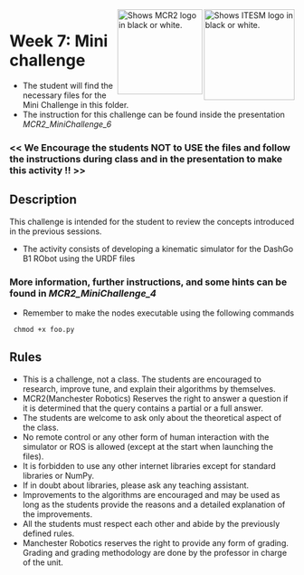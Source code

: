 <picture>
  <source media="(prefers-color-scheme: dark)" srcset="https://github.com/ManchesterRoboticsLtd/MR3001C_Cyber-Physical_Systems_I/blob/main/Misc/Logos/Logotipo%20Vertical%20Bco_Transparente.png">
  <source media="(prefers-color-scheme: light)" srcset="https://github.com/ManchesterRoboticsLtd/MR3001C_Cyber-Physical_Systems_I/blob/main/Misc/Logos/Logotipo%20Vertical%20Azul%20transparente.png">
  <img alt="Shows ITESM logo in black or white." width="160" align="right">
</picture>

<picture>
  <source media="(prefers-color-scheme: dark)" srcset="https://github.com/ManchesterRoboticsLtd/MR3001C_Cyber-Physical_Systems_I/blob/main/Misc/Logos/MCR2_Logo_White.png">
  <source media="(prefers-color-scheme: light)" srcset="https://github.com/ManchesterRoboticsLtd/MR3001C_Cyber-Physical_Systems_I/blob/main/Misc/Logos/MCR2_Logo_Black.png">
  <img alt="Shows MCR2 logo in black or white." width="150" align="right">
</picture>

# Week 7: Mini challenge

* The student will find the necessary files for the Mini Challenge in this folder.
* The instruction for this challenge can be found inside the presentation *MCR2_MiniChallenge_6*

### << We Encourage the students NOT to USE the files and follow the instructions during class and in the presentation to make this activity !! >>

## Description
This challenge is intended for the student to review the concepts introduced in the previous sessions.
* The activity consists of developing a kinematic simulator for the DashGo B1 RObot using the URDF files

### More information, further instructions, and some hints can be found in *MCR2_MiniChallenge_4*


  - Remember to make the nodes executable using the following commands
```
 chmod +x foo.py
```

## Rules
* This is a challenge, not a class. The students are encouraged to research, improve tune, and explain their algorithms by themselves.
* MCR2(Manchester Robotics) Reserves the right to answer a question if it is determined that the query contains a partial or a full answer.
* The students are welcome to ask only about the theoretical aspect of the class.
* No remote control or any other form of human interaction with the simulator or ROS is allowed (except at the start when launching the files).
* It is forbidden to use any other internet libraries except for standard libraries or NumPy.
* If in doubt about libraries, please ask any teaching assistant.
* Improvements to the algorithms are encouraged and may be used as long as the students provide the reasons and a detailed explanation of the improvements.
* All the students must respect each other and abide by the previously defined rules.
* Manchester Robotics reserves the right to provide any form of grading. Grading and grading methodology are done by the professor in charge of the unit.

